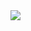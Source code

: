 <div>
        <a href="mailto:01franciscoeduardo@gmail.com" target="_blank"><img src="https://img.shields.io/badge/Gmail-D14836?style=for-the-badge&logo=gmail&logoColor=white"></a></div>
